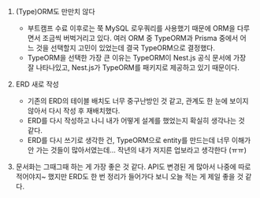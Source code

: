 1. (Type)ORM도 만만치 않다

   - 부트캠프 수료 이후로는 쭉 MySQL 로우쿼리를 사용했기 때문에 ORM을 다루면서 조금씩 버벅거리고 있다. 여러 ORM 중 TypeORM과 Prisma 중에서 어느 것을 선택할지 고민이 있었는데 결국 TypeORM으로 결정했다.
   - TypeORM을 선택한 가장 큰 이유는 TypeORM이 Nest.js 공식 문서에 가장 잘 나타나있고, Nest.js가 TypeORM를 패키지로 제공하고 있기 때문이다.

2. ERD 새로 작성

   - 기존의 ERD의 테이블 배치도 너무 중구난방인 것 같고, 관계도 한 눈에 보이지 않아서 다시 작성 후 재배치했다.
   - ERD를 다시 작성하고 나니 내가 어떻게 설계를 했었는지 확실히 생각나는 것 같다.
   - ERD를 다시 쓰기로 생각한 건, TypeORM으로 entity를 만드는데 너무 이해가 안 가는 것들이 많아서였는데… 작년의 내가 저지른 업보라고 생각한다 (ㅠㅠ)

3. 문서화는 그때그때 하는 게 가장 좋은 것 같다. API도 변경된 게 많아서 나중에 따로 적어야지~ 했지만 ERD도 한 번 정리가 들어가다 보니 오늘 적는 게 제일 좋을 것 같다.
